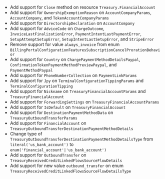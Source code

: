 * Add support for `Close` method on resource `Treasury.FinancialAccount`
* Add support for `OwnershipExemptionReason` on `AccountCompanyParams`, `AccountCompany`, and `TokenAccountCompanyParams`
* Add support for `DirectorshipDeclaration` on `AccountCompany`
* Add support for `AdviceCode` on `ChargeOutcome`, `InvoiceLastFinalizationError`, `PaymentIntentLastPaymentError`, `SetupAttemptSetupError`, `SetupIntentLastSetupError`, and `StripeError`
* Remove support for value `always_invoice` from enum `BillingPortalConfigurationFeaturesSubscriptionCancelProrationBehavior`
* Add support for `Country` on `ChargePaymentMethodDetailsPaypal`, `ConfirmationTokenPaymentMethodPreviewPaypal`, and `PaymentMethodPaypal`
* Add support for `PhoneNumberCollection` on `PaymentLinkParams`
* Add support for `Jpy` on `TerminalConfigurationTippingParams` and `TerminalConfigurationTipping`
* Add support for `Nickname` on `TreasuryFinancialAccountParams` and `TreasuryFinancialAccount`
* Add support for `ForwardingSettings` on `TreasuryFinancialAccountParams`
* Add support for `IsDefault` on `TreasuryFinancialAccount`
* Add support for `DestinationPaymentMethodData` on `TreasuryOutboundTransferParams`
* Add support for `FinancialAccount` on `TreasuryOutboundTransferDestinationPaymentMethodDetails`
* Change type of `TreasuryOutboundTransferDestinationPaymentMethodDetailsType` from `literal('us_bank_account')` to `enum('financial_account'|'us_bank_account')`
* Add support for `OutboundTransfer` on `TreasuryReceivedCreditLinkedFlowsSourceFlowDetails`
* Add support for new value `outbound_transfer` on enum `TreasuryReceivedCreditLinkedFlowsSourceFlowDetailsType`